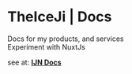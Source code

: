 # TheIceJi | Docs

Docs for my products, and services <br/>
Experiment with NuxtJs

see at: [**IJN Docs**](https://docs.theiceji.com)
